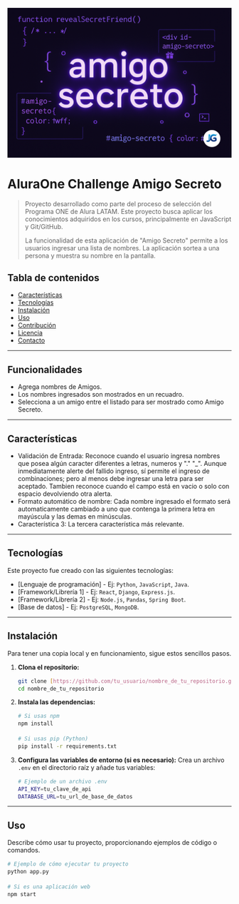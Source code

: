 ![20-8-2025_amigo_secreto_portada.png](https://github.com/janampag/AluraOne-Challenge_amigo_secreto/blob/master/20-8-2025_amigo_secreto_portada.png)
# AluraOne Challenge Amigo Secreto
> Proyecto desarrollado como parte del proceso de selección del Programa ONE de Alura LATAM. Este proyecto busca aplicar los conocimientos adquiridos en los cursos, principalmente en JavaScript y Git/GitHub.
>
> La funcionalidad de esta aplicación de "Amigo Secreto" permite a los usuarios ingresar una lista de nombres. La aplicación sortea a una persona y muestra su nombre en la pantalla.

## Tabla de contenidos
- [Características](#características)
- [Tecnologías](#tecnologías)
- [Instalación](#instalación)
- [Uso](#uso)
- [Contribución](#contribución)
- [Licencia](#licencia)
- [Contacto](#contacto)

---

## Funcionalidades
* Agrega nombres de Amigos.
* Los nombres ingresados son mostrados en un recuadro. 
* Selecciona a un amigo entre el listado para ser mostrado como Amigo Secreto.

---

## Características
* Validación de Entrada: Reconoce cuando el usuario ingresa nombres que posea algún caracter diferentes a letras, numeros y "." "_". Aunque inmediatamente alerte del fallido ingreso, sí permite el ingreso de combinaciones; pero al menos debe ingresar una letra para ser aceptado. Tambien reconoce cuando el campo está en vacio o solo con espacio devolviendo otra alerta.
* Formato automático de nombre: Cada nombre ingresado el formato será automaticamente cambiado a uno que contenga la primera letra en mayúscula y las demas en minúsculas.
* Característica 3: La tercera característica más relevante.

---

## Tecnologías
Este proyecto fue creado con las siguientes tecnologías:
* [Lenguaje de programación] - Ej: `Python`, `JavaScript`, `Java`.
* [Framework/Librería 1] - Ej: `React`, `Django`, `Express.js`.
* [Framework/Librería 2] - Ej: `Node.js`, `Pandas`, `Spring Boot`.
* [Base de datos] - Ej: `PostgreSQL`, `MongoDB`.

---

## Instalación
Para tener una copia local y en funcionamiento, sigue estos sencillos pasos.

1.  **Clona el repositorio:**
    ```sh
    git clone [https://github.com/tu_usuario/nombre_de_tu_repositorio.git](https://github.com/tu_usuario/nombre_de_tu_repositorio.git)
    cd nombre_de_tu_repositorio
    ```

2.  **Instala las dependencias:**
    ```sh
    # Si usas npm
    npm install

    # Si usas pip (Python)
    pip install -r requirements.txt
    ```

3.  **Configura las variables de entorno (si es necesario):**
    Crea un archivo `.env` en el directorio raíz y añade tus variables:
    ```sh
    # Ejemplo de un archivo .env
    API_KEY=tu_clave_de_api
    DATABASE_URL=tu_url_de_base_de_datos
    ```

---

## Uso
Describe cómo usar tu proyecto, proporcionando ejemplos de código o comandos.

```sh
# Ejemplo de cómo ejecutar tu proyecto
python app.py

# Si es una aplicación web
npm start
